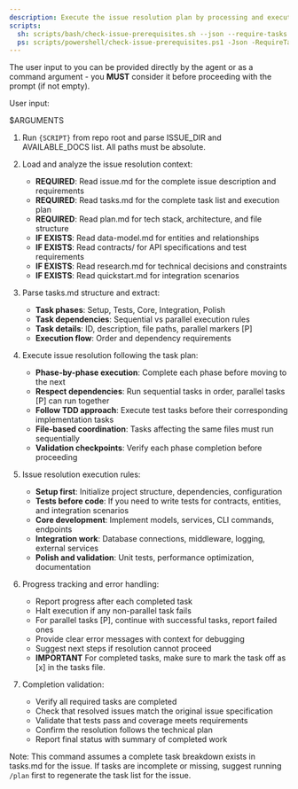 ```yaml
---
description: Execute the issue resolution plan by processing and executing all tasks defined in the issue's tasks.md
scripts:
  sh: scripts/bash/check-issue-prerequisites.sh --json --require-tasks --include-tasks
  ps: scripts/powershell/check-issue-prerequisites.ps1 -Json -RequireTasks -IncludeTasks
---
```


The user input to you can be provided directly by the agent or as a command argument - you **MUST** consider it before proceeding with the prompt (if not empty).

User input:

$ARGUMENTS

1. Run `{SCRIPT}` from repo root and parse ISSUE_DIR and AVAILABLE_DOCS list. All paths must be absolute.

2. Load and analyze the issue resolution context:
   - **REQUIRED**: Read issue.md for the complete issue description and requirements
   - **REQUIRED**: Read tasks.md for the complete task list and execution plan
   - **REQUIRED**: Read plan.md for tech stack, architecture, and file structure
   - **IF EXISTS**: Read data-model.md for entities and relationships
   - **IF EXISTS**: Read contracts/ for API specifications and test requirements
   - **IF EXISTS**: Read research.md for technical decisions and constraints
   - **IF EXISTS**: Read quickstart.md for integration scenarios

3. Parse tasks.md structure and extract:
   - **Task phases**: Setup, Tests, Core, Integration, Polish
   - **Task dependencies**: Sequential vs parallel execution rules
   - **Task details**: ID, description, file paths, parallel markers [P]
   - **Execution flow**: Order and dependency requirements

4. Execute issue resolution following the task plan:
   - **Phase-by-phase execution**: Complete each phase before moving to the next
   - **Respect dependencies**: Run sequential tasks in order, parallel tasks [P] can run together  
   - **Follow TDD approach**: Execute test tasks before their corresponding implementation tasks
   - **File-based coordination**: Tasks affecting the same files must run sequentially
   - **Validation checkpoints**: Verify each phase completion before proceeding

5. Issue resolution execution rules:
   - **Setup first**: Initialize project structure, dependencies, configuration
   - **Tests before code**: If you need to write tests for contracts, entities, and integration scenarios
   - **Core development**: Implement models, services, CLI commands, endpoints
   - **Integration work**: Database connections, middleware, logging, external services
   - **Polish and validation**: Unit tests, performance optimization, documentation

6. Progress tracking and error handling:
   - Report progress after each completed task
   - Halt execution if any non-parallel task fails
   - For parallel tasks [P], continue with successful tasks, report failed ones
   - Provide clear error messages with context for debugging
   - Suggest next steps if resolution cannot proceed
   - **IMPORTANT** For completed tasks, make sure to mark the task off as [x] in the tasks file.

7. Completion validation:
   - Verify all required tasks are completed
   - Check that resolved issues match the original issue specification
   - Validate that tests pass and coverage meets requirements
   - Confirm the resolution follows the technical plan
   - Report final status with summary of completed work

Note: This command assumes a complete task breakdown exists in tasks.md for the issue. If tasks are incomplete or missing, suggest running `/plan` first to regenerate the task list for the issue.
